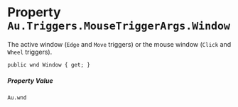 # Property `Au.Triggers.MouseTriggerArgs.Window`

The active window (`Edge` and `Move` triggers) or the mouse window (`Click` and `Wheel` triggers).

```
public wnd Window { get; }
```

##### Property Value

`Au.wnd`